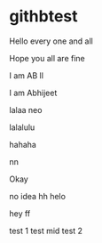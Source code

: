 # githbtest

Hello every one and all

Hope you all are fine

I am AB
ll

I am Abhijeet

lalaa neo

lalalulu

hahaha

nn

Okay

no idea 
hh
helo

hey
ff

test 1
test mid
test 2
